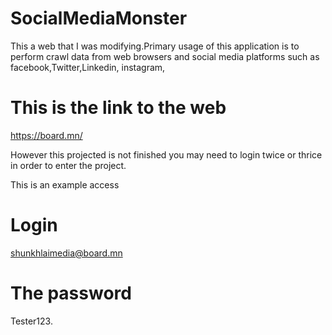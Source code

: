 # SocialMediaMonster

This a web that I was modifying.Primary usage of this application is to perform crawl data from web browsers and social media platforms such as facebook,Twitter,Linkedin,
instagram,


# This is the link to the web 
https://board.mn/


However this projected is not finished you may need to login twice or thrice in order to enter the project.

This is an example access 
# Login

shunkhlaimedia@board.mn

# The password

Tester123.
